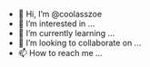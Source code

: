 - 👋 Hi, I’m @coolasszoe
- 👀 I’m interested in ...
- 🌱 I’m currently learning ...
- 💞️ I’m looking to collaborate on ...
- 📫 How to reach me ...

<!---
coolasszoe/coolasszoe is a ✨ special ✨ repository because its `README.md` (this file) appears on your GitHub profile.
You can click the Preview link to take a look at your changes.
--->
